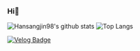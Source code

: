 ### Hi👋

<!--
**Hansangjin98/Hansangjin98** is a ✨ _special_ ✨ repository because its `README.md` (this file) appears on your GitHub profile.

Here are some ideas to get you started:

- 🔭 I’m currently working on ...
- 🌱 I’m currently learning ...
- 👯 I’m looking to collaborate on ...
- 🤔 I’m looking for help with ...
- 💬 Ask me about ...
- 📫 How to reach me: ...
- 😄 Pronouns: ...
- ⚡ Fun fact: ...
-->

![Hansangjin98's github stats](https://github-readme-stats.vercel.app/api?username=Hansangjin98&show_icons=true)
![Top Langs](https://github-readme-stats.vercel.app/api/top-langs/?username=Hansangjin98&layout=compact)

[![Velog Badge](http://img.shields.io/badge/-Velog-20c997?style=flat&link=https://velog.io/@sangjin98)](https://velog.io/@sangjin98)
